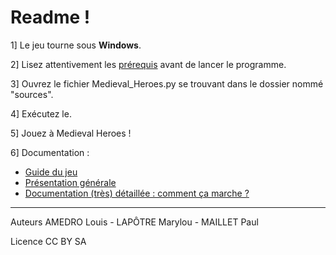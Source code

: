 # Readme !

1] Le jeu tourne sous **Windows**.

2]  Lisez attentivement les [prérequis](requirements.md) avant de lancer le programme.

3]  Ouvrez le fichier Medieval_Heroes.py se trouvant dans le dossier nommé "sources".  

4] Exécutez le.

5] Jouez à Medieval Heroes !

6] Documentation :

* [Guide du jeu](doc/guide_du_jeu.pdf)
* [Présentation générale](doc/presentation_concours_NSI.pdf)
* [Documentation (très) détaillée : comment ça marche ?](doc/documentation.pdf)



________

Auteurs AMEDRO Louis - LAPÔTRE Marylou - MAILLET Paul 

Licence CC BY SA
